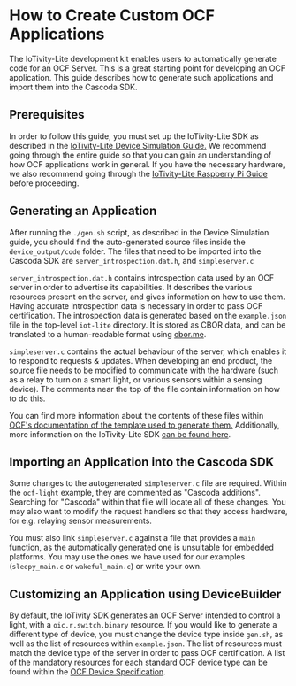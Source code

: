 # How to Create Custom OCF Applications #

The IoTivity-Lite development kit enables users to automatically generate
code for an OCF Server. This is a great starting point for developing an OCF
application. This guide describes how to generate such applications and
import them into the Cascoda SDK.

## Prerequisites ##

In order to follow this guide, you must set up the IoTivity-Lite SDK as
described in the [IoTivity-Lite Device Simulation
Guide.](https://iotivity.org/GS_DS/) We
recommend going through the entire guide so that you can gain an
understanding of how OCF applications work in general. If you have the
necessary hardware, we also recommend going through the [IoTivity-Lite
Raspberry Pi
Guide](https://iotivity.org/GS_Rasp) before
proceeding.

## Generating an Application ##

After running the `./gen.sh` script, as described in the Device Simulation
guide, you should find the auto-generated source files inside the
`device_output/code` folder. The files that need to be imported into the
Cascoda SDK are `server_introspection.dat.h`, and `simpleserver.c`

`server_introspection.dat.h` contains introspection data used by an OCF
server in order to advertise its capabilities. It describes the various
resources present on the server, and gives information on how to use them.
Having accurate introspection data is necessary in order to pass OCF
certification. The introspection data is generated based on the
`example.json` file in the top-level `iot-lite` directory. It is stored as
CBOR data, and can be translated to a human-readable format using
[cbor.me](http://cbor.me/).

`simpleserver.c` contains the actual behaviour of the server, which enables
it to respond to requests & updates. When developing an end product, the
source file needs to be modified to communicate with the hardware (such as a
relay to turn on a smart light, or various sensors within a sensing device).
The comments near the top of the file contain information on how to do this.

You can find more information about the contents of these files within [OCF's
documentation of the template used to generate
them.](https://openconnectivityfoundation.github.io/swagger2x/src/templates/IOTivity-lite/)
Additionally, more information on the IoTivity-Lite SDK [can be found
here](https://openconnectivity.github.io/IOTivity-Lite-setup/).

## Importing an Application into the Cascoda SDK ##

Some changes to the autogenerated `simpleserver.c` file are required. Within
the `ocf-light` example, they are commented as "Cascoda additions".
Searching for "Cascoda" within that file will locate all of these changes. You
may also want to modify the request handlers so that they access hardware,
for e.g. relaying sensor measurements.

You must also link `simpleserver.c` against a file that provides a `main`
function, as the automatically generated one is unsuitable for embedded
platforms. You may use the ones we have used for our examples
(`sleepy_main.c` or `wakeful_main.c`) or write your own.

## Customizing an Application using DeviceBuilder ##

By default, the IoTivity SDK generates an OCF Server intended to control a
light, with a `oic.r.switch.binary` resource. If you would like to generate a
different type of device, you must change the device type inside `gen.sh`, as
well as the list of resources within `example.json`. The list of resources
must match the device type of the server in order to pass OCF certification.
A list of the mandatory resources for each standard OCF device type can be
found within the [OCF Device
Specification](https://openconnectivity.org/developer/specifications/).
